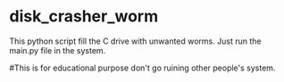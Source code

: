 # disk_crasher_worm
This python script fill the C drive with unwanted worms.
Just run the main.py file in the system.

#This is for educational purpose don't go ruining other people's system.
